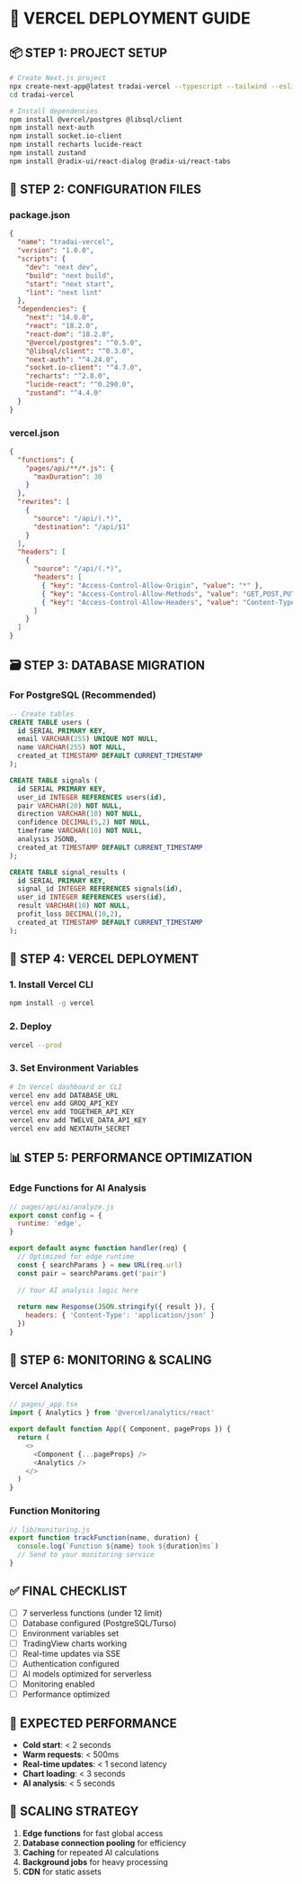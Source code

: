 # 🚀 VERCEL DEPLOYMENT GUIDE

## 📦 STEP 1: PROJECT SETUP

```bash
# Create Next.js project
npx create-next-app@latest tradai-vercel --typescript --tailwind --eslint
cd tradai-vercel

# Install dependencies
npm install @vercel/postgres @libsql/client
npm install next-auth
npm install socket.io-client
npm install recharts lucide-react
npm install zustand
npm install @radix-ui/react-dialog @radix-ui/react-tabs
```

## 🔧 STEP 2: CONFIGURATION FILES

### package.json
```json
{
  "name": "tradai-vercel",
  "version": "1.0.0",
  "scripts": {
    "dev": "next dev",
    "build": "next build",
    "start": "next start",
    "lint": "next lint"
  },
  "dependencies": {
    "next": "14.0.0",
    "react": "18.2.0",
    "react-dom": "18.2.0",
    "@vercel/postgres": "^0.5.0",
    "@libsql/client": "^0.3.0",
    "next-auth": "^4.24.0",
    "socket.io-client": "^4.7.0",
    "recharts": "^2.8.0",
    "lucide-react": "^0.290.0",
    "zustand": "^4.4.0"
  }
}
```

### vercel.json
```json
{
  "functions": {
    "pages/api/**/*.js": {
      "maxDuration": 30
    }
  },
  "rewrites": [
    {
      "source": "/api/(.*)",
      "destination": "/api/$1"
    }
  ],
  "headers": [
    {
      "source": "/api/(.*)",
      "headers": [
        { "key": "Access-Control-Allow-Origin", "value": "*" },
        { "key": "Access-Control-Allow-Methods", "value": "GET,POST,PUT,DELETE,OPTIONS" },
        { "key": "Access-Control-Allow-Headers", "value": "Content-Type,Authorization" }
      ]
    }
  ]
}
```

## 🗃️ STEP 3: DATABASE MIGRATION

### For PostgreSQL (Recommended)
```sql
-- Create tables
CREATE TABLE users (
  id SERIAL PRIMARY KEY,
  email VARCHAR(255) UNIQUE NOT NULL,
  name VARCHAR(255) NOT NULL,
  created_at TIMESTAMP DEFAULT CURRENT_TIMESTAMP
);

CREATE TABLE signals (
  id SERIAL PRIMARY KEY,
  user_id INTEGER REFERENCES users(id),
  pair VARCHAR(20) NOT NULL,
  direction VARCHAR(10) NOT NULL,
  confidence DECIMAL(5,2) NOT NULL,
  timeframe VARCHAR(10) NOT NULL,
  analysis JSONB,
  created_at TIMESTAMP DEFAULT CURRENT_TIMESTAMP
);

CREATE TABLE signal_results (
  id SERIAL PRIMARY KEY,
  signal_id INTEGER REFERENCES signals(id),
  user_id INTEGER REFERENCES users(id),
  result VARCHAR(10) NOT NULL,
  profit_loss DECIMAL(10,2),
  created_at TIMESTAMP DEFAULT CURRENT_TIMESTAMP
);
```

## 🚀 STEP 4: VERCEL DEPLOYMENT

### 1. Install Vercel CLI
```bash
npm install -g vercel
```

### 2. Deploy
```bash
vercel --prod
```

### 3. Set Environment Variables
```bash
# In Vercel dashboard or CLI
vercel env add DATABASE_URL
vercel env add GROQ_API_KEY
vercel env add TOGETHER_API_KEY
vercel env add TWELVE_DATA_API_KEY
vercel env add NEXTAUTH_SECRET
```

## 📊 STEP 5: PERFORMANCE OPTIMIZATION

### Edge Functions for AI Analysis
```javascript
// pages/api/ai/analyze.js
export const config = {
  runtime: 'edge',
}

export default async function handler(req) {
  // Optimized for edge runtime
  const { searchParams } = new URL(req.url)
  const pair = searchParams.get('pair')
  
  // Your AI analysis logic here
  
  return new Response(JSON.stringify({ result }), {
    headers: { 'Content-Type': 'application/json' }
  })
}
```

## 🎯 STEP 6: MONITORING & SCALING

### Vercel Analytics
```javascript
// pages/_app.tsx
import { Analytics } from '@vercel/analytics/react'

export default function App({ Component, pageProps }) {
  return (
    <>
      <Component {...pageProps} />
      <Analytics />
    </>
  )
}
```

### Function Monitoring
```javascript
// lib/monitoring.js
export function trackFunction(name, duration) {
  console.log(`Function ${name} took ${duration}ms`)
  // Send to your monitoring service
}
```

## ✅ FINAL CHECKLIST

- [ ] 7 serverless functions (under 12 limit)
- [ ] Database configured (PostgreSQL/Turso)
- [ ] Environment variables set
- [ ] TradingView charts working
- [ ] Real-time updates via SSE
- [ ] Authentication configured
- [ ] AI models optimized for serverless
- [ ] Monitoring enabled
- [ ] Performance optimized

## 🎯 EXPECTED PERFORMANCE

- **Cold start**: < 2 seconds
- **Warm requests**: < 500ms
- **Real-time updates**: < 1 second latency
- **Chart loading**: < 3 seconds
- **AI analysis**: < 5 seconds

## 🚀 SCALING STRATEGY

1. **Edge functions** for fast global access
2. **Database connection pooling** for efficiency
3. **Caching** for repeated AI calculations
4. **Background jobs** for heavy processing
5. **CDN** for static assets